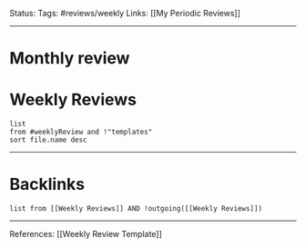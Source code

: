 Status:
Tags: #reviews/weekly
Links: [[My Periodic Reviews]]
___

# Monthly review



# Weekly Reviews
```dataview
list 
from #weeklyReview and !"templates"
sort file.name desc
```
___
# Backlinks
```dataview
list from [[Weekly Reviews]] AND !outgoing([[Weekly Reviews]])
```
___



References: [[Weekly Review Template]]
